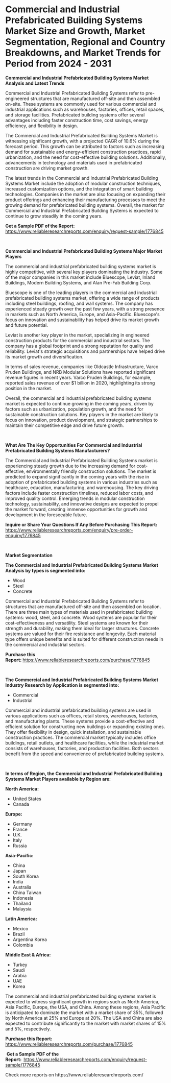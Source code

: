 <p><h1>Commercial and Industrial Prefabricated Building Systems Market Size and Growth, Market Segmentation, Regional and Country Breakdowns, and Market Trends for Period from 2024 -  2031</h1></p><p><strong>Commercial and Industrial Prefabricated Building Systems Market Analysis and Latest Trends</strong></p>
<p><p>Commercial and Industrial Prefabricated Building Systems refer to pre-engineered structures that are manufactured off-site and then assembled on-site. These systems are commonly used for various commercial and industrial applications such as warehouses, factories, offices, retail spaces, and storage facilities. Prefabricated building systems offer several advantages including faster construction time, cost savings, energy efficiency, and flexibility in design.</p><p>The Commercial and Industrial Prefabricated Building Systems Market is witnessing significant growth, with a projected CAGR of 10.6% during the forecast period. This growth can be attributed to factors such as increasing demand for sustainable and energy-efficient construction practices, rapid urbanization, and the need for cost-effective building solutions. Additionally, advancements in technology and materials used in prefabricated construction are driving market growth.</p><p>The latest trends in the Commercial and Industrial Prefabricated Building Systems Market include the adoption of modular construction techniques, increased customization options, and the integration of smart building technologies. Companies in the market are also focusing on expanding their product offerings and enhancing their manufacturing processes to meet the growing demand for prefabricated building systems. Overall, the market for Commercial and Industrial Prefabricated Building Systems is expected to continue to grow steadily in the coming years.</p></p>
<p><strong>Get a Sample PDF of the Report:&nbsp;</strong> <a href="https://www.reliableresearchreports.com/enquiry/request-sample/1776845">https://www.reliableresearchreports.com/enquiry/request-sample/1776845</a></p>
<p>&nbsp;</p>
<p><strong>Commercial and Industrial Prefabricated Building Systems Major Market Players</strong></p>
<p><p>The commercial and industrial prefabricated building systems market is highly competitive, with several key players dominating the industry. Some of the major companies in this market include Bluescope, Leviat, Inland Buildings, Modern Building Systems, and Alan Pre-Fab Building Corp.</p><p>Bluescope is one of the leading players in the commercial and industrial prefabricated building systems market, offering a wide range of products including steel buildings, roofing, and wall systems. The company has experienced steady growth over the past few years, with a strong presence in markets such as North America, Europe, and Asia-Pacific. Bluescope's focus on innovation and sustainability has helped drive its market growth and future potential.</p><p>Leviat is another key player in the market, specializing in engineered construction products for the commercial and industrial sectors. The company has a global footprint and a strong reputation for quality and reliability. Leviat's strategic acquisitions and partnerships have helped drive its market growth and diversification.</p><p>In terms of sales revenue, companies like Oldcastle Infrastructure, Varco Pruden Buildings, and NRB Modular Solutions have reported significant revenue figures in recent years. Varco Pruden Buildings, for example, reported sales revenue of over $1 billion in 2020, highlighting its strong position in the market.</p><p>Overall, the commercial and industrial prefabricated building systems market is expected to continue growing in the coming years, driven by factors such as urbanization, population growth, and the need for sustainable construction solutions. Key players in the market are likely to focus on innovation, product development, and strategic partnerships to maintain their competitive edge and drive future growth.</p></p>
<p>&nbsp;</p>
<p><strong>What Are The Key Opportunities For Commercial and Industrial Prefabricated Building Systems Manufacturers?</strong></p>
<p><p>The Commercial and Industrial Prefabricated Building Systems market is experiencing steady growth due to the increasing demand for cost-effective, environmentally friendly construction solutions. The market is predicted to expand significantly in the coming years with the rise in adoption of prefabricated building systems in various industries such as healthcare, education, manufacturing, and warehousing. The key driving factors include faster construction timelines, reduced labor costs, and improved quality control. Emerging trends in modular construction technology, sustainability, and innovative designs are expected to propel the market forward, creating immense opportunities for growth and development in the foreseeable future.</p></p>
<p><strong>Inquire or Share Your Questions If Any Before Purchasing This Report:</strong> <a href="https://www.reliableresearchreports.com/enquiry/pre-order-enquiry/1776845">https://www.reliableresearchreports.com/enquiry/pre-order-enquiry/1776845</a></p>
<p>&nbsp;</p>
<p><strong>Market Segmentation</strong></p>
<p><strong>The Commercial and Industrial Prefabricated Building Systems Market Analysis by types is segmented into:</strong></p>
<p><ul><li>Wood</li><li>Steel</li><li>Concrete</li></ul></p>
<p><p>Commercial and Industrial Prefabricated Building Systems refer to structures that are manufactured off-site and then assembled on location. There are three main types of materials used in prefabricated building systems: wood, steel, and concrete. Wood systems are popular for their cost-effectiveness and versatility. Steel systems are known for their strength and durability, making them ideal for larger structures. Concrete systems are valued for their fire resistance and longevity. Each material type offers unique benefits and is suited for different construction needs in the commercial and industrial sectors.</p></p>
<p><strong>Purchase this Report:&nbsp;</strong><a href="https://www.reliableresearchreports.com/purchase/1776845">https://www.reliableresearchreports.com/purchase/1776845</a></p>
<p>&nbsp;</p>
<p><strong>The Commercial and Industrial Prefabricated Building Systems Market Industry Research by Application is segmented into:</strong></p>
<p><ul><li>Commercial</li><li>Industrial</li></ul></p>
<p><p>Commercial and industrial prefabricated building systems are used in various applications such as offices, retail stores, warehouses, factories, and manufacturing plants. These systems provide a cost-effective and efficient solution for constructing new buildings or expanding existing ones. They offer flexibility in design, quick installation, and sustainable construction practices. The commercial market typically includes office buildings, retail outlets, and healthcare facilities, while the industrial market consists of warehouses, factories, and production facilities. Both sectors benefit from the speed and convenience of prefabricated building systems.</p></p>
<p>&nbsp;</p>
<p><strong>In terms of Region, the Commercial and Industrial Prefabricated Building Systems Market Players available by Region are:</strong></p>
<p>
    <p> <strong> North America: </strong>
        <ul>
            <li>United States</li>
            <li>Canada</li>
        </ul>
        </p> 
    <p> <strong> Europe: </strong>
        <ul>
            <li>Germany</li>
            <li>France</li>
            <li>U.K.</li>
            <li>Italy</li>
            <li>Russia</li>
        </ul>
        </p> 
    <p> <strong> Asia-Pacific: </strong>
        <ul>
            <li>China</li>
            <li>Japan</li>
            <li>South Korea</li>
            <li>India</li>
            <li>Australia</li>
            <li>China Taiwan</li>
            <li>Indonesia</li>
            <li>Thailand</li>
            <li>Malaysia</li>
        </ul>
        </p> 
    <p> <strong> Latin America: </strong>
        <ul>
            <li>Mexico</li>
            <li>Brazil</li>
            <li>Argentina Korea</li>
            <li>Colombia</li>
        </ul>
        </p> 
    <p> <strong> Middle East & Africa: </strong>
        <ul>
            <li>Turkey</li>
            <li>Saudi</li>
            <li>Arabia</li>
            <li>UAE</li>
            <li>Korea</li>
        </ul>
    </p>
    </p>
<p><p>The commercial and industrial prefabricated building systems market is expected to witness significant growth in regions such as North America, Asia Pacific, Europe, the USA, and China. Among these regions, Asia Pacific is anticipated to dominate the market with a market share of 35%, followed by North America at 25% and Europe at 20%. The USA and China are also expected to contribute significantly to the market with market shares of 15% and 5%, respectively.</p></p>
<p><strong>Purchase this Report: </strong><a href="https://www.reliableresearchreports.com/purchase/1776845">https://www.reliableresearchreports.com/purchase/1776845</a></p>
<p>&nbsp;<strong>Get a Sample PDF of the Report:&nbsp;&nbsp;</strong><a href="https://www.reliableresearchreports.com/enquiry/request-sample/1776845">https://www.reliableresearchreports.com/enquiry/request-sample/1776845</a></p>
<p><strong></strong></p>
<p>Check more reports on https://www.reliableresearchreports.com/</p>